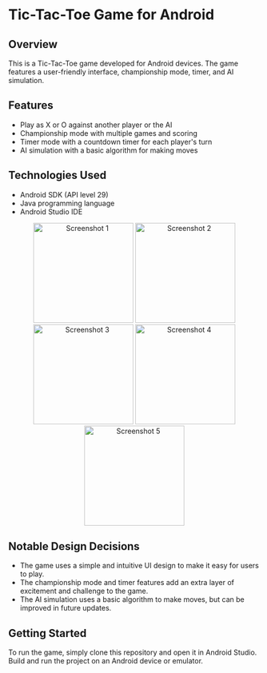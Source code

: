 # Tic-Tac-Toe Game for Android

## Overview

This is a Tic-Tac-Toe game developed for Android devices. The game features a user-friendly interface, championship mode, timer, and AI simulation.

## Features

* Play as X or O against another player or the AI
* Championship mode with multiple games and scoring
* Timer mode with a countdown timer for each player's turn
* AI simulation with a basic algorithm for making moves

## Technologies Used

* Android SDK (API level 29)
* Java programming language
* Android Studio IDE

<p align="center">
  <img src="https://github.com/tolipovmurodjon/tic-tac-toe/assets/173606323/496ab66b-df1e-422e-94e1-e9f9890adca7" alt="Screenshot 1" width="200" />
  <img src="https://github.com/tolipovmurodjon/tic-tac-toe/assets/173606323/68647c88-0b6a-4397-87d8-29bd1ca6cc38" alt="Screenshot 2" width="200" />
  <img src="https://github.com/tolipovmurodjon/tic-tac-toe/assets/173606323/1cb3d6e8-2713-404e-b8a8-d595dd8ae8e8" alt="Screenshot 3" width="200" />
  <img src="https://github.com/tolipovmurodjon/tic-tac-toe/assets/173606323/e0e86792-0732-48ab-9ff2-1da92c0e0c90" alt="Screenshot 4" width="200" />
  <img src="https://github.com/tolipovmurodjon/tic-tac-toe/assets/173606323/2997726c-e2ff-4eea-a86b-90c33624ae11" alt="Screenshot 5" width="200" />
</p>


## Notable Design Decisions

* The game uses a simple and intuitive UI design to make it easy for users to play.
* The championship mode and timer features add an extra layer of excitement and challenge to the game.
* The AI simulation uses a basic algorithm to make moves, but can be improved in future updates.

## Getting Started

To run the game, simply clone this repository and open it in Android Studio. Build and run the project on an Android device or emulator.
